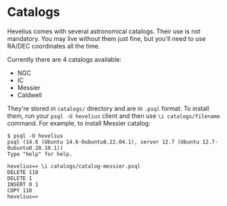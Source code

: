 # Catalogs

Hevelius comes with several astronomical catalogs. Their use is not mandatory.
You may live without them just fine, but you'll need to use RA/DEC coordinates
all the time.

Currently there are 4 catalogs available:

- NGC
- IC
- Messier
- Caldwell

They're stored in `catalogs/` directory and are in `.psql` format. To install
them, run your `psql -U hevelius` client and then use `\i catalogs/filename`
command. For example, to install Messier catalog:

```
$ psql -U hevelius
psql (14.6 (Ubuntu 14.6-0ubuntu0.22.04.1), server 12.7 (Ubuntu 12.7-0ubuntu0.20.10.1))
Type "help" for help.

hevelius=> \i catalogs/catalog-messier.psql
DELETE 110
DELETE 1
INSERT 0 1
COPY 110
hevelius=>
```
